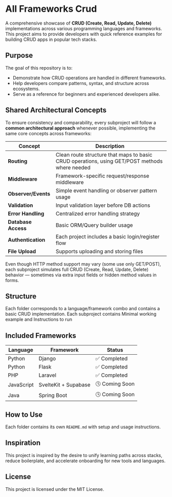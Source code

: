 # All Frameworks Crud

A comprehensive showcase of **CRUD (Create, Read, Update, Delete)** implementations across various programming languages and frameworks.  
This project aims to provide developers with quick reference examples for building CRUD apps in popular tech stacks.

## Purpose

The goal of this repository is to:
- Demonstrate how CRUD operations are handled in different frameworks.
- Help developers compare patterns, syntax, and structure across ecosystems.
- Serve as a reference for beginners and experienced developers alike.

## Shared Architectural Concepts

To ensure consistency and comparability, every subproject will follow a **common architectural approach** whenever possible, implementing the same core concepts across frameworks:

| Concept         | Description                                                                 |
|----------------|-----------------------------------------------------------------------------|
| **Routing**     | Clean route structure that maps to basic CRUD operations, using GET/POST methods where needed                          |
| **Middleware**  | Framework-specific request/response middleware  |
| **Observer/Events** | Simple event handling or observer pattern usage   |
| **Validation**  | Input validation layer before DB actions                                    |
| **Error Handling** | Centralized error handling strategy                                      |
| **Database Access** | Basic ORM/Query builder usage                                           |
| **Authentication** | Each project includes a basic login/register flow |
| **File Upload**    | Supports uploading and storing files        |

Even though HTTP method support may vary (some use only GET/POST), each subproject simulates full CRUD (Create, Read, Update, Delete) behavior — sometimes via extra input fields or hidden method values in forms.

## Structure

Each folder corresponds to a language/framework combo and contains a basic CRUD implementation.
Each subproject contains Minimal working example and Instructions to run

## Included Frameworks

| Language   | Framework            | Status         |
| ---------- | -------------------- | -------------- |
| Python     | Django               | ✅ Completed    |
| Python     | Flask                | ✅ Completed    |
| PHP        | Laravel              | ✅ Completed    |
| JavaScript | SvelteKit + Supabase | 🕓 Coming Soon |
| Java       | Spring Boot          | 🕓 Coming Soon |

## How to Use

Each folder contains its own `README.md` with setup and usage instructions.

## Inspiration

This project is inspired by the desire to unify learning paths across stacks, reduce boilerplate, and accelerate onboarding for new tools and languages.

## License

This project is licensed under the MIT License.